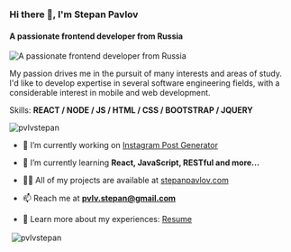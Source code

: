 ### Hi there 👋, I'm Stepan Pavlov
#### A passionate frontend developer from Russia
![A passionate frontend developer from Russia](https://i.imgur.com/90mn5oG.png)

My passion drives me in the pursuit of many interests and areas of study. I'd like to develop expertise in several software engineering fields, with a considerable interest in mobile and web development.

Skills: **REACT / NODE / JS / HTML / CSS / BOOTSTRAP / JQUERY**

<p align="left"> <img src="https://komarev.com/ghpvc/?username=pvlvstepan&label=Profile%20views&color=0e75b6&style=flat" alt="pvlvstepan" /> </p>

- 🔭 I’m currently working on [Instagram Post Generator](https://github.com/pvlvstepan/dentis-img-generator)

- 🌱 I’m currently learning **React, JavaScript, RESTful and more...**

- 👨‍💻 All of my projects are available at [stepanpavlov.com](stepanpavlov.com)

- 📫 Reach me at **pvlv.stepan@gmail.com**

- 📄 Learn more about my experiences: [Resume](https://drive.google.com/file/d/1IKd9E4xYUzXiRUA5DEAY3hLR4-T8dqol/view?usp=sharing)

<p>&nbsp;<img align="center" src="https://github-readme-stats.vercel.app/api?username=pvlvstepan&show_icons=true&locale=en" alt="pvlvstepan" /></p>
